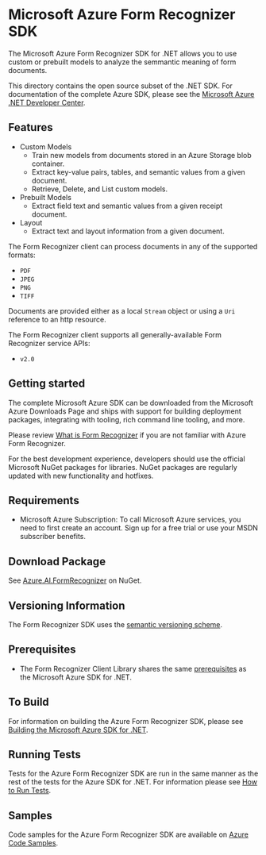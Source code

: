 # Microsoft Azure Form Recognizer SDK

The Microsoft Azure Form Recognizer SDK for .NET allows you to use custom or prebuilt models to analyze the semmantic meaning of form documents.

This directory contains the open source subset of the .NET SDK. For documentation of the complete Azure SDK, please see the [Microsoft Azure .NET Developer Center].

## Features

- Custom Models
    - Train new models from documents stored in an Azure Storage blob container.
    - Extract key-value pairs, tables, and semantic values from a given document.
    - Retrieve, Delete, and List custom models.
- Prebuilt Models
    - Extract field text and semantic values from a given receipt document.
- Layout
    - Extract text and layout information from a given document.

The Form Recognizer client can process documents in any of the supported formats:

- `PDF`
- `JPEG`
- `PNG`
- `TIFF`

Documents are provided either as a local `Stream` object or using a `Uri` reference to an http resource.

The Form Recognizer client supports all generally-available Form Recognizer service APIs:

- `v2.0`

## Getting started

The complete Microsoft Azure SDK can be downloaded from the Microsoft Azure Downloads Page and ships with support for building deployment packages, integrating with tooling, rich command line tooling, and more.

Please review [What is Form Recognizer] if you are not familiar with Azure Form Recognizer.

For the best development experience, developers should use the official Microsoft NuGet packages for libraries. NuGet packages are regularly updated with new functionality and hotfixes.

## Requirements

- Microsoft Azure Subscription: To call Microsoft Azure services, you need to first create an account. Sign up for a free trial or use your MSDN subscriber benefits.

## Download Package

See [Azure.AI.FormRecognizer] on NuGet.

## Versioning Information

The Form Recognizer SDK uses the [semantic versioning scheme].

## Prerequisites

- The Form Recognizer Client Library shares the same [prerequisites] as the Microsoft Azure SDK for .NET.

## To Build

For information on building the Azure Form Recognizer SDK, please see [Building the Microsoft Azure SDK for .NET].

## Running Tests

Tests for the Azure Form Recognizer SDK are run in the same manner as the rest of the tests for the Azure SDK for .NET. For information please see [How to Run Tests].

## Samples

Code samples for the Azure Form Recognizer SDK are available on [Azure Code Samples].


[Microsoft Azure .NET Developer Center]: http://azure.microsoft.com/en-us/develop/net/
[Microsoft Azure Downloads Page]: http://azure.microsoft.com/en-us/downloads/?sdk=net
[What is Form Recognizer]: https://docs.microsoft.com/en-us/azure/cognitive-services/form-recognizer/overview
[create an account]: https://account.windowsazure.com/Home/Index
[Azure.AI.FormRecognizer]: https://www.nuget.org/packages/Azure.AI.FormRecognizer
[semantic versioning scheme]: http://semver.org/
[prerequisites]: https://github.com/azure/azure-sdk-for-net#prerequisites
[Building the Microsoft Azure SDK for .NET]: https://github.com/azure/azure-sdk-for-net#to-build
[How to Run Tests]: https://github.com/azure/azure-sdk-for-net#to-run-the-tests
[Azure Code Samples]: https://azure.microsoft.com/en-us/resources/samples/?sort=0&service=form-recognizer&platform=dotnet